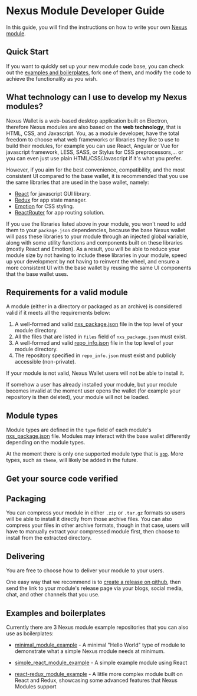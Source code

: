 # Nexus Module Developer Guide

In this guide, you will find the instructions on how to write your own [Nexus module](../README.md).

## Quick Start

If you want to quickly set up your new module code base, you can check out the [examples and boilerplates](#examples-and-boilerplates), fork one of them, and modify the code to achieve the functionality as you wish.

## What technology can I use to develop my Nexus modules?

Nexus Wallet is a web-based desktop application built on Electron, therefore Nexus modules are also based on the **web technology**, that is HTML, CSS, and Javascript. You, as a module developer, have the total freedom to choose what web frameworks or libraries they like to use to build their modules, for example you can use React, Angular or Vue for javascript framework, LESS, SASS, or Stylus for CSS preprocessors,... or you can even just use plain HTML/CSS/Javascript if it's what you prefer.

However, if you aim for the best convenience, compatibility, and the most consistent UI compared to the base wallet, it is recommended that you use the same libraries that are used in the base wallet, namely:

- [React](https://reactjs.org/) for javascript GUI library.
- [Redux](https://redux.js.org/) for app state manager.
- [Emotion](https://emotion.sh) for CSS styling.
- [ReactRouter](https://reacttraining.com/react-router/) for app routing solution.

If you use the libraries listed above in your module, you won't need to add them to your `package.json` dependencies, because the base Nexus wallet will pass these libraries to your module through an injected global variable, along with some utility functions and components built on these libraries (mostly React and Emotion). As a result, you will be able to reduce your module size by not having to include these libraries in your module, speed up your development by not having to reinvent the wheel, and ensure a more consistent UI with the base wallet by reusing the same UI components that the base wallet uses.

## Requirements for a valid module

A module (either in a directory or packaged as an archive) is considered valid if it meets all the requirements below:

1. A well-formed and valid [nxs_package.json](./nxs_package.json.md) file in the top level of your module directory.
2. All the files that are listed in `files` field of `nxs_package.json` must exist.
3. A well-formed and valid [repo_info.json](./repo_info.json.md) file in the top level of your module directory.
4. The repository specified in `repo_info.json` must exist and publicly accessible (non-private).

If your module is not valid, Nexus Wallet users will not be able to install it.

If somehow a user has already installed your module, but your module becomes invalid at the moment user opens the wallet (for example your repository is then deleted), your module will not be loaded.

## Module types

Module types are defined in the `type` field of each module's [nxs_package.json](./nxs_package.json.md) file. Modules may interact with the base wallet differently depending on the module types. 

At the moment there is only one supported module type that is [`app`](./app-modules). More types, such as `theme`, will likely be added in the future.

## Get your source code verified

## Packaging

You can compress your module in either `.zip` or `.tar.gz` formats so users will be able to install it directly from those archive files. You can also compress your files in other archive formats, though in that case, users will have to manually extract your compressed module first, then choose to install from the extracted directory.

## Delivering

You are free to choose how to deliver your module to your users.

One easy way that we recommend is to [create a release on github](https://help.github.com/en/articles/creating-releases), then send the link to your module's release page via your blogs, social media, chat, and other channels that you use.

## Examples and boilerplates

Currently there are 3 Nexus module example repositories that you can also use as boilerplates:

- [minimal_module_example](https://github.com/Nexusoft/minimal_module_example) - A minimal "Hello World" type of module to demonstrate what a simple Nexus module needs at minimum.

- [simple_react_module_example](https://github.com/Nexusoft/simple_react_module_example) - A simple example module using React

- [react-redux_module_example](https://github.com/Nexusoft/react_redux_module_example) - A little more complex module built on React and Redux, showcasing some advanced features that Nexus Modules support
